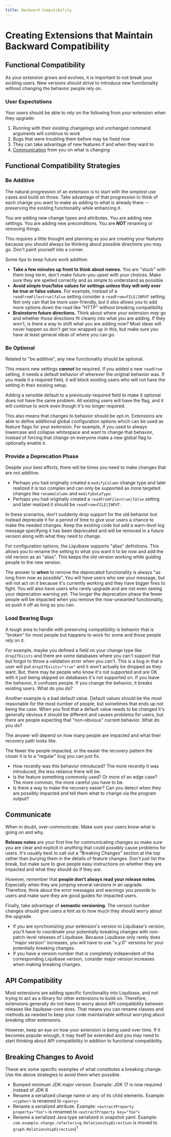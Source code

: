 ```yaml
---
title: Backward Compatibility
---
```


# Creating Extensions that Maintain Backward Compatibility

## Functional Compatibility

As your extension grows and evolves, it is important to not break your existing users.
New versions should strive to introduce new functionality without changing the behavior people rely on.

### User Expectations

Your users should be able to rely on the following from your extension when they upgrade:

1. Running with their existing changelogs and unchanged command arguments will continue to work
1. Bugs that were troubling them before may be fixed now
1. They can take advantage of new features if and when they want to
1. [Communication](#communicate) from you on what is changing 

## Functional Compatibility Strategies

### Be Additive

The natural progression of an extension is to start with the simplest use cases and build on those. 
Take advantage of that progression to think of each change you want to make as adding to what is already there -- preserving the existing functionality while enhancing it.

You are adding new change types and attributes. You are adding new settings. You are adding new preconditions. You are **_NOT_** renaming or removing things.

This requires a little thought and planning as you are creating your features because you should always be thinking about possible directions you may go.
Don't paint yourself into a corner. 

Some tips to keep future work additive:

- **Take a few minutes up front to think about names.** You are "stuck" with them long-term, don't make future-you upset with your choices. Make sure they are spelled correctly and as simple to understand as possible 
- **Avoid simple true/false values for settings unless they will only ever be true or false values.** For example, instead of a `readFromFile=true|false` setting consider a `readFrom=FILE|INPUT` setting. Not only can that be more user-friendly, but it also allows you to add more options down the road like "HTTP" without breaking compatibility
- **Brainstorm future directions.** Think about where your extension _may_ go and whether those directions fit cleanly into what you are adding. If they won't, is there a way to shift what you are adding now? Most ideas will never happen so don't get too wrapped up in this, but make sure you have at least general ideas of where you can go. 

### Be Optional

Related to "be additive", any new functionality should be optional. 

This means new settings **_cannot_** be required. If you added a new `readFrom` setting, it needs a default behavior of wherever the original behavior was. 
If you made it a required field, it will block existing users who will not have the setting in their existing setup. 

Adding a sensible default to a previously-required field to make it optional does not have the same problem. All existing users will have the flag, and it will continue to work even though it's no longer required. 

This also means that changes to behavior should be opt-in. Extensions are able to define additional global configuration options which can be used as feature flags for your extension.
For example, if you used to always lowercase and collapse whitespace and want to change that behavior, instead of forcing that change on everyone make a new global flag to optionally enable it.

### Provide a Deprecation Phase

Despite your best efforts, there will be times you need to make changes that are not additive. 

- Perhaps you had originally created a `modifyColumn` change type and later realized it is too complex and can only be supported as more targeted changes like `renameColumn` and `modifyDataType`.
- Perhaps you had originally created a `readFromFile=true|false` setting and later realized it should be `readFrom=FILE|INPUT`. 

In these scenarios, don't suddenly drop support for the old behavior but instead deprecate it for a period of time to give your users a chance to make the needed changes.
Keep the existing code but add a warn-level log message specifying it has been deprecated and will be removed in a future version along with what they need to change.

For configuration options, the Liquibase supports "alias" definitions. This allows you to rename the setting to what you want it to be now and add the old version as an "alias". This keeps the old version working while guiding people to the new version.

The answer to **_when_** to remove the deprecated functionality is always "as long from now as possible". 
You will have users who see your message, but will not act on it because it's currently working and they have bigger fires to fight. You will also have users who rarely upgrade and are not even seeing your deprecation warning yet.
The longer the deprecation phase the fewer people will be impacted when you remove the now-unwanted functionality, so push it off as long as you can.  

### Load Bearing Bugs 

A tough area to handle with preserving compatibility is behavior that is "broken" for most people but happens to work for some and those people rely on it.

For example, maybe you defined a field on your change type like `dropIfExists` and there are some databases where you can't support that but forgot to throw a validation error when you can't.
This is a bug in that a user will put `dropIfExists="true"` and it won't actually be dropped as they want. But, there may be people who know it's not supported and are OK with it just being skipped on databases it's not supported on.
If you leave the behavior, it confuses people. If you change the behavior, it breaks existing users. What do you do?

Another example is a bad default value. Default values should be the most reasonable for the most number of people, but sometimes that ends up not being the case.
When you find that a default value needs to be changed it's generally obvious it should be different and causes problems for users, but there are people expecting that "non-obvious" current behavior. What do you do?    

The answer will depend on how many people are impacted and what their recovery path looks like. 

The fewer the people impacted, or the easier the recovery pattern the closer it is to a "regular" bug you can just fix.

- How recently was this behavior introduced? The more recently it was introduced, the less reliance there will be.
- Is the feature something commonly used? Or more of an edge case? The more common, the more careful you have to be.
- Is there a way to make the recovery easier? Can you detect when they are possibly impacted and tell them what to change via the program output?

## Communicate

When in doubt, over-communicate. Make sure your users know what is going on and why.

**Release notes** are your first line for communicating changes so make sure you are clear and explicit in anything that could possibly cause problems for users.
It's usually best to call out a "Breaking Changes" section at the top rather than burying them in the details of feature changes.
Don't just list the break, but make sure to give people easy instructions on whether they are impacted and what they should do if they are.

However, remember that **people don't always read your release notes**. Especially when they are jumping several versions in an upgrade.
Therefore, think about the error messages and warnings you provide to users and make sure they are good guides for impacted users.

Finally, take advantage of **semantic versioning**. The version number changes should give users a hint as to how much they should worry about the upgrade.

- If you are synchronizing your extension's version to Liquibase's version, you'll have to coordinate your potentially-breaking changes with non-patch-level releases of Liquibase.
Because Liquibase only rarely does "major version" increases, you will have to use "x.y.0" versions for your potentially breaking changes. 
- If you have a version number that is completely independent of the corresponding Liquibase version, consider major version increases when making breaking changes.

## API Compatibility

Most extensions are adding specific functionality into Liquibase, and not trying to act as a library for other extensions to build on.
Therefore, extensions generally do not have to worry about API compatibility between releases like liquibase-core does. 
That means you can rename classes and methods as needed to keep your code maintainable without worrying about breaking other extensions.

However, keep an eye on how your extension is being used over time. If it becomes popular enough, it may itself be extended and you may
need to start thinking about API compatibility in addition to functional compatibility. 

## Breaking Changes to Avoid

These are some specific examples of what constitutes a breaking change. Use the above strategies to avoid them when possible. 

- Bumped minimum JDK major version. Example: JDK 17 is now required instead of JDK 8
- Rename a serialized change name or any of its child elements. Example: `<cypher>` is renamed to `<query>`
- Rename a serialized attribute. Example: `<extractProperty property="foo">` is renamed to `<extractProperty key="foo">`
- Rename a serialized Java type serialized in snapshot yaml. Example: `com.example.change.refactoring.RelationshipDirection` is moved to `graph.RelationshipDirection`)<sup>1</sup>
